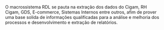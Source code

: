 O macrossistema RDL se pauta na extração dos dados do Cigam, RH Cigam, GDS, E-commerce, Sistemas Internos entre outros, afim de prover uma base solida de informações qualificadas para a análise e melhoria dos processos e desenvolvimento e extração de relatórios.
